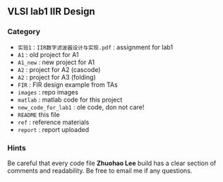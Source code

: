 <!--
 * @Author: [Zhuohao Lee]
 * @Date: 2022-03-06 20:22:48
 * @LastEditors: [Zhuohao Lee]
 * @LastEditTime: 2022-04-23 13:57:39
 * @FilePath: /undefined/Users/edith_lzh/Desktop/大三下/VLSI/github/lab/lab1/README.md
 * @Description: edith_lzh@sjtu.edu.cn
 * yes
 * Copyright (c) 2022 by Zhuohao Lee, All Rights Reserved.
-->

## VLSI lab1 IIR Design

### Category

- `实验1：IIR数字滤波器设计与实现.pdf` : assignment for lab1
- `A1` : old project for A1
- `A1_new` : new project for A1
- `A2` : project for A2 (cascode)
- `A2` : project for A3 (folding)
- `FIR` : FIR design example from TAs
- `images` : repo images
- `matlab` : matlab code for this project
- `new_code_for_lab1` : ole code, don not care!
- `README` this file
- `ref` : reference materials
- `report` : report uploaded

### Hints

Be careful that every code file **Zhuohao Lee** build has a clear section of comments and readability.
Be free to email me if any questions.
